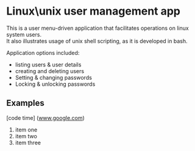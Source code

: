 # Linux\unix user management app

This is a user menu-driven application that facilitates operations on linux system users.  
It also illustrates usage of unix shell scripting, as it is developed in bash.

Application options included:
* listing users & user details
* creating and deleting users
* Setting & changing passwords
* Locking & unlocking passwords

## Examples
[code time] (www.google.com)

1. item one
2. item two
3. item three
